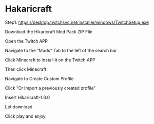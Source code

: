 # Hakaricraft

Step1: https://desktop.twitchsvc.net/installer/windows/TwitchSetup.exe  

Download the Hikaricraft Mod Pack ZIP File

Open the Twitch APP

Navigate to the "Mods" Tab to the left of the search bar

Click Minecraft to Install it on the Twitch APP

Then click Minecraft

Navigate to Create Custom Profile

Click "Or Import a previously created profile"

Insert Hikaricraft-1.0.0

Let download

Click play and enjoy







